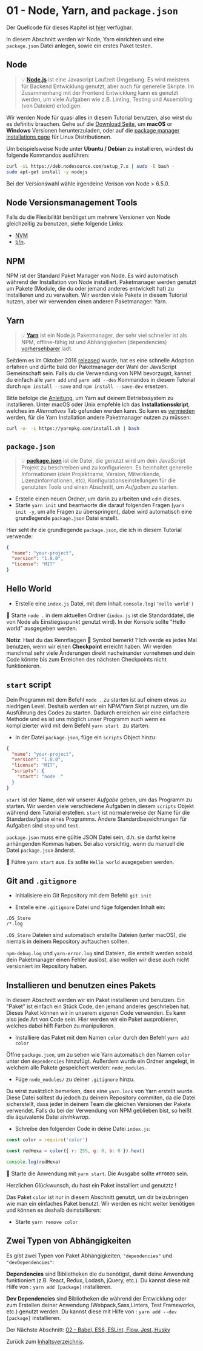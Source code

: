 # 01 - Node, Yarn, and `package.json`

Der Quellcode für dieses Kapitel ist [hier](https://github.com/verekia/js-stack-walkthrough/tree/master/01-node-yarn-package-json) verfügbar.

In diesem Abschnitt werden wir Node, Yarn einrichten und eine `package.json` Datei anlegen, sowie ein erstes Paket testen.


## Node

> 💡 **[Node.js](https://nodejs.org/)** ist eine Javascript Laufzeit Umgebung. Es wird meistens für Backend Entwicklung genutzt, aber auch für generelle Skripte. Im Zusammenhang mit der Frontend Entwicklung kann es genutzt werden, um viele Aufgaben wie z.B. Linting, Testing und Assembling (von Dateien) erledigen.

Wir werden Node für quasi alles in diesem Tutorial benutzen, also wirst du es definitiv brauchen. Gehe auf die 
 [Download Seite](https://nodejs.org/en/download/current/), um **macOS** or **Windows** Versionen herunterzuladen, oder auf die [package manager installations page](https://nodejs.org/en/download/package-manager/) für Linux Distributionen.

Um beispielsweise Node unter  **Ubuntu / Debian** zu installieren, würdest du folgende Kommandos ausführen:

```sh
curl -sL https://deb.nodesource.com/setup_7.x | sudo -E bash -
sudo apt-get install -y nodejs
```

Bei der Versionswahl wähle irgendeine Verison von Node > 6.5.0.

## Node Versionsmanagement Tools

Falls du die Flexibilität benötigst um mehrere Versionen von Node gleichzeitig zu benutzen, siehe folgende Links: 

- [NVM](https://github.com/creationix/nvm)  
- [tj/n](https://github.com/tj/n).

## NPM

NPM ist der Standard Paket Manager von Node. Es wird automatisch während der Installation von Node installiert. Paketmanager werden genutzt um Pakete (Module, die du oder jemand anderes entwickelt hat) zu installieren und zu verwalten. 
Wir werden viele Pakete in diesem Tutorial nutzen, aber wir verwenden einen anderen Paketmanager: Yarn.


## Yarn

> 💡 **[Yarn](https://yarnpkg.com/)** ist ein Node.js Paketmanager, der sehr viel schneller ist als NPM, offline-fähig ist und Abhängigkeiten (dependencies)  [vorhersehbarer](https://yarnpkg.com/en/docs/yarn-lock) lädt.

Seitdem es im Oktober 2016 [released](https://code.facebook.com/posts/1840075619545360) wurde, hat es eine schnelle Adoption erfahren und dürfte bald der Paketmanager der Wahl der JavaScript Gemeinschaft sein.
Falls du die Verwendung von NPM bevorzugst, kannst du einfach alle `yarn add` und `yarn add --dev` Kommandos in diesem Tutorial durch `npm install --save` and `npm install --save-dev` ersetzen.

Bitte befolge die [Anleitung](https://yarnpkg.com/en/docs/install), um Yarn auf deinem Betriebssystem zu installieren. Unter macOS oder Unix empfehle Ich das **Installationsskript**, welches im *Alternatives* Tab gefunden werden kann. 
So kann es  [vermieden](https://github.com/yarnpkg/yarn/issues/1505) werden, für die Yarn Installation andere Paketmanager nutzen zu müssen:


```sh
curl -o- -L https://yarnpkg.com/install.sh | bash
```

## `package.json`

> 💡 **[package.json](https://yarnpkg.com/en/docs/package-json)** ist die Datei, die genutzt wird um dein JavaScript Projekt zu beschreiben und zu konfigurieren. Es beinhaltet generelle Informationen (dein Projektname, Version, Mitwirkende, Lizenzinformationen, etc), Konfigurationseinstellungen für die genutzten Tools und einen Abschnitt, um *Aufgaben* zu starten.

- Erstelle einen neuen Ordner, um darin zu arbeiten und `cd`in dieses.
- Starte `yarn init` und beantworte die darauf folgenden Fragen (`yarn init -y`, um alle Fragen zu überspringen), dabei wird automatisch eine grundlegende `package.json` Datei erstellt.


Hier seht ihr die grundlegende `package.json`, die ich in diesem Tutorial verwende:

```json
{
  "name": "your-project",
  "version": "1.0.0",
  "license": "MIT"
}
```

## Hello World
- Erstelle eine `index.js` Datei, mit dem Inhalt `console.log('Hello world')`

🏁 Starte `node .` in dem aktuellen Ordner (`index.js` ist die Standarddatei, die von Node als Einstiegsspunkt genutzt wird). In der Konsole sollte "Hello world" ausgegeben werden.


**Notiz**: Hast du das Rennflaggen 🏁 Symbol bemerkt ? Ich werde es jedes Mal benutzen, wenn wir einen **Checkpoint** erreicht haben. Wir werden manchmal sehr viele Änderungen direkt nacheinander vornehmen und dein Code könnte bis zum Erreichen des nächsten Checkpoints nicht funktionieren.

## `start` script

Dein Programm mit dem Befehl `node .` zu starten ist auf einem etwas zu niedrigen Level. Deshalb werden wir ein NPM/Yarn Skript nutzen, um die Ausführung des Codes zu starten. Dadurch erreichen wir eine einfachere Methode und es ist uns möglich unser Programm auch wenn es komplizierter wird mit dem Befehl `yarn start ` zu starten.

- In der Datei `package.json`, füge ein `scripts` Object hinzu:

```json
{
  "name": "your-project",
  "version": "1.0.0",
  "license": "MIT",
  "scripts": {
    "start": "node ."
  }
}
```

`start` ist der Name, den wir unserer *Aufgabe* geben, um das Programm zu starten. Wir werden viele verschiedene Aufgaben in diesem `scripts` Objekt während dem Tutorial erstellen. `start` ist normalerweise der Name für die Standardaufgabe eines Programms. Andere Standardbezeichnungen für Aufgaben sind `stop` und `test`.

`package.json` muss eine gültie JSON Datei sein, d.h. sie darfst keine anhängenden Kommas haben. Sei also vorsichtig, wenn du manuell die Datei `package.json` änderst.

🏁 Führe `yarn start` aus. Es sollte `Hello world` ausgegeben werden.

## Git and `.gitignore`

- Initialisiere ein Git Repository mit dem Befehl: `git init`

- Erstelle eine `.gitignore` Datei und füge folgenden Inhalt ein:

```gitignore
.DS_Store
/*.log
```

`.DS_Store` Dateien sind automatisch erstellte Dateien (unter macOS), die niemals in deinem Repository auftauchen sollten.

`npm-debug.log` und `yarn-error.log` sind Dateien, die erstellt werden sobald dein Paketmanager einen Fehler auslöst, also wollen wir diese auch nicht versioniert im Repository haben.

## Installieren und benutzen eines Pakets

In diesem Abschnitt werden wir ein Paket installieren und benutzen. Ein "Paket" ist einfach ein Stück Code, den jemand anderes geschrieben hat. Dieses Paket können wir in unserem eigenen Code verwenden. Es kann also jede Art von Code sein. Hier werden wir ein Paket ausprobieren, welches dabei hilft Farben zu manipulieren.

- Installiere das Paket mit dem Namen `color` durch den Befehl `yarn add color`

Öffne `package.json`, um zu sehen wie Yarn automatisch den Namen `color` unter den `dependencies` hinzufügt.
Außerdem wurde ein Ordner angelegt, in welchem alle Pakete gespeichert werden: `node_modules`.

- Füge `node_modules/` zu deiner `.gitignore` hinzu.

Du wirst zusätzlich bemerken, dass eine `yarn.lock` von Yarn erstellt wurde. Diese Datei solltest du jedoch zu deinem Repository commiten, da die Datei sicherstellt, dass jeder in deinem Team die gleichen Versionen der Pakete verwendet. Falls du bei der Verwendung von NPM geblieben bist, so heißt die äquivalente Datei *shrinkwrap*.

- Schreibe den folgenden Code in deine Datei `index.js`:

```js
const color = require('color')

const redHexa = color({ r: 255, g: 0, b: 0 }).hex()

console.log(redHexa)
```

🏁 Starte die Anwendung mit `yarn start`. Die Ausgabe sollte `#FF0000` sein.

Herzlichen Glückwunsch, du hast ein Paket installiert und genutztz !

Das Paket `color` ist nur in diesem Abschnitt genutzt, um dir beizubringen wie man ein einfaches Paket benutzt. Wir werden es nicht weiter benötigen und können es deshalb deinstallieren:

- Starte `yarn remove color`

## Zwei Typen von Abhängigkeiten

Es gibt zwei Typen von Paket Abhängigkeiten, `"dependencies"` und `"devDependencies"`:

**Dependencies** sind Bibliotheken die du benötigst, damit deine Anwendung funktioniert (z.B. React, Redux, Lodash, jQuery, etc.). Du kannst diese mit Hilfe von :  `yarn add [package]` installieren.


**Dev Dependencies** sind Bibliotheken die während der Entwicklung oder zum Erstellen deiner Anwendung (Webpack,Sass,Linters, Test Frameworks, etc.) genutzt werden. Du kannst diese mit Hilfe von : `yarn add --dev [package]` installieren.

Der Nächste Abschnitt: [02 - Babel, ES6, ESLint, Flow, Jest, Husky](02-babel-es6-eslint-flow-jest-husky.md#readme)

Zurück zum [Inhaltsverzeichnis](https://github.com/verekia/js-stack-from-scratch#table-of-contents).
